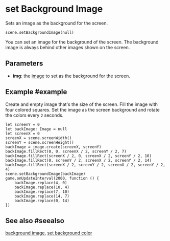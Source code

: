 # set Background Image

Sets an image as the background for the screen.

```sig
scene.setBackgroundImage(null)
```

You can set an image for the background of the screen. The background image is always behind other images shown on the screen.

## Parameters

* **img**: the [image](/types/image) to set as the background for the screen.

## Example #example

Create and empty image that's the size of the screen. Fill the image with four colored squares. Set the image as the screen background and rotate the colors every `2` seconds.

```blocks
let screenY = 0
let backImage: Image = null
let screenX = 0
screenX = scene.screenWidth()
screenY = scene.screenHeight()
backImage = image.create(screenX, screenY)
backImage.fillRect(0, 0, screenX / 2, screenY / 2, 7)
backImage.fillRect(screenX / 2, 0, screenX / 2, screenY / 2, 10)
backImage.fillRect(0, screenY / 2, screenX / 2, screenY / 2, 14)
backImage.fillRect(screenX / 2, screenY / 2, screenX / 2, screenY / 2, 4)
scene.setBackgroundImage(backImage)
game.onUpdateInterval(2000, function () {
    backImage.replace(4, 0)
    backImage.replace(10, 4)
    backImage.replace(7, 10)
    backImage.replace(14, 7)
    backImage.replace(0, 14)
})
```

## See also #seealso

[background image](/reference/scene/background-image),
[set background color](/reference/scene/set-background-color)